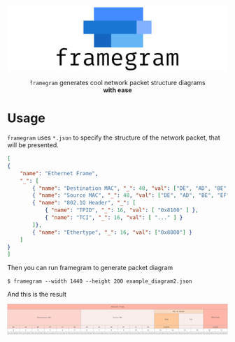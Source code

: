 ![framegram logo](logo.svg?raw=true)

<p align="center">
  <code>framegram</code> generates cool network packet structure diagrams </br>
    <b>with ease</b>
</p>

# Usage

`framegram` uses `*.json` to specify the structure of the network packet, that
will be presented.

```json
[
{
    "name": "Ethernet Frame",
    "_": [
        { "name": "Destination MAC", "_": 48, "val": ["DE", "AD", "BE", "EF", "CC", "DD"] },
        { "name": "Source MAC", "_": 48, "val": ["DE", "AD", "BE", "EF", "CC", "DD"] },
        { "name": "802.1Q Header", "_": [
            { "name": "TPID", "_": 16, "val": [ "0x8100" ] },
            { "name": "TCI", "_": 16, "val": [ "..." ] }
        ]},
        { "name": "Ethertype", "_": 16, "val": ["0x8000"] }
    ]
}
]
```

Then you can run framegram to generate packet diagram

```console
$ framegram --width 1440 --height 200 example_diagram2.json
```

And this is the result

![frame](tests/example_diagram2.png?raw=true)
